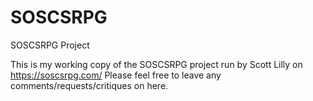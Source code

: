 # SOSCSRPG
SOSCSRPG Project

This is my working copy of the SOSCSRPG project run by Scott Lilly on https://soscsrpg.com/
Please feel free to leave any comments/requests/critiques on here.
